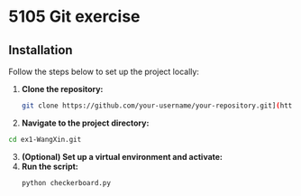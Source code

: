 # 5105 Git exercise

## Installation

Follow the steps below to set up the project locally:

1. **Clone the repository:**

   ```bash
   git clone https://github.com/your-username/your-repository.git](https://github.com/kianakianaa/ex1-WangXin.git)
   ```
2. **Navigate to the project directory:**
  
  ```bash
  cd ex1-WangXin.git
```
3. **(Optional) Set up a virtual environment and activate:**
4. **Run the script:**
   ```python
   python checkerboard.py
   ```


